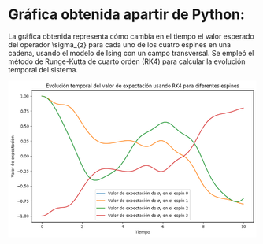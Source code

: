 # Gráfica obtenida apartir de Python:

La gráfica obtenida representa cómo cambia en el tiempo el valor esperado del operador \sigma_{z} para cada uno de los cuatro espines en una cadena, usando el modelo de Ising con un campo transversal. Se empleó el método de Runge-Kutta de cuarto orden (RK4) para calcular la evolución temporal del sistema.

![](img/C1ramses.png)


